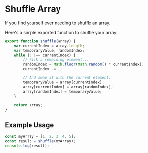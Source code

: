 # Shuffle Array

If you find yourself ever needing to shuffle an array.

Here's a simple exported function to shuffle your array.

```js
export function shuffle(array) {
    var currentIndex = array.length;
    var temporaryValue, randomIndex;
    while (0 !== currentIndex) {
        // Pick a remaining element...
        randomIndex = Math.floor(Math.random() * currentIndex);
        currentIndex -= 1;

        // And swap it with the current element.
        temporaryValue = array[currentIndex];
        array[currentIndex] = array[randomIndex];
        array[randomIndex] = temporaryValue;
    }

    return array;
}
```

## Example Usage

```js
const myArray = [1, 2, 3, 4, 5];
const result = shuffle(myArray);
console.log(result);
```
